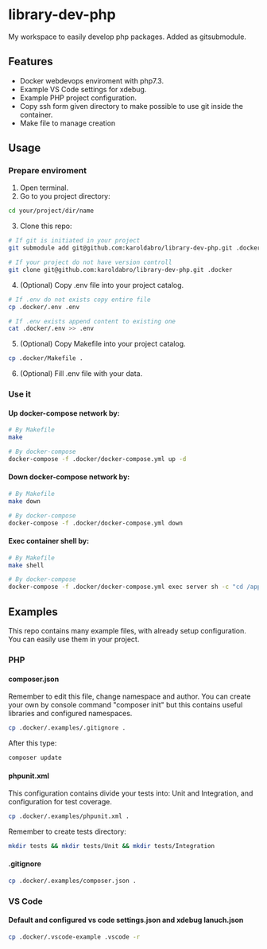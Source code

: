 # library-dev-php
My workspace to easily develop php packages. Added as gitsubmodule.

## Features
- Docker webdevops enviroment with php7.3.
- Example VS Code settings for xdebug.
- Example PHP project configuration.
- Copy ssh form given directory to make possible to use git inside the container.
- Make file to manage creation
## Usage
### Prepare enviroment
1. Open terminal.
2. Go to you project directory:  
```bash
cd your/project/dir/name
```
3. Clone this repo: 
```bash
# If git is initiated in your project
git submodule add git@github.com:karoldabro/library-dev-php.git .docker

# If your project do not have version controll
git clone git@github.com:karoldabro/library-dev-php.git .docker
```
4. (Optional) Copy .env file into your project catalog.
```bash
# If .env do not exists copy entire file
cp .docker/.env .env

# If .env exists append content to existing one
cat .docker/.env >> .env
```
5. (Optional) Copy Makefile into your project catalog.
```bash
cp .docker/Makefile .
```
6. (Optional) Fill .env file with your data.
### Use it
#### Up docker-compose network by:
```bash
# By Makefile
make

# By docker-compose
docker-compose -f .docker/docker-compose.yml up -d
```
#### Down docker-compose network by:
```bash
# By Makefile
make down

# By docker-compose
docker-compose -f .docker/docker-compose.yml down
```
#### Exec container shell by:
```bash
# By Makefile
make shell

# By docker-compose
docker-compose -f .docker/docker-compose.yml exec server sh -c "cd /app && /bin/zsh"
```
## Examples
This repo contains many example files, with already setup configuration. You can easily use them in your project.
### PHP
#### composer.json
Remember to edit this file, change namespace and author. You can create your own by console command "composer init" but this contains useful libraries and configured namespaces.
```bash
cp .docker/.examples/.gitignore .
```
After this type:
```bash
composer update
```
#### phpunit.xml
This configuration contains divide your tests into: Unit and Integration, and configuration for test coverage.
```bash
cp .docker/.examples/phpunit.xml .
```
Remember to create tests directory:
```bash
mkdir tests && mkdir tests/Unit && mkdir tests/Integration
```
#### .gitignore
```bash
cp .docker/.examples/composer.json .
```

### VS Code
#### Default and configured vs code settings.json and xdebug lanuch.json
```bash
cp .docker/.vscode-example .vscode -r
```